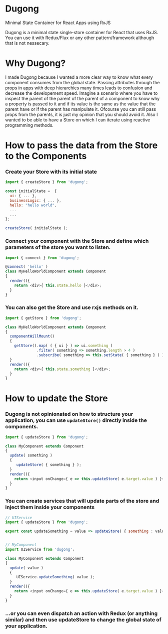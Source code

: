 # Dugong
Minimal State Container for React Apps using RxJS

Dugong is a minimal state single-store container for React that uses RxJS. 
You can use it with Redux/Flux or any other pattern/framework although that is not nessecary.

# Why Dugong?

I made Dugong because I wanted a more clear way to know what every component consumes from the global state. Passing attributes through the props in apps with deep hierarchies many times leads to confusion and decrease the developement speed. Imagine a scenario where you have to inspect the parent of the parent of the parent of a component to know why a property is passed to it and if its value is the same as the value that the parent have or if the parent has manipulate it. Ofcourse you can still pass props from the parents, it is just my opinion that you should avoid it. Also I wanted to be able to have a Store on which I can iterate using reactive programming methods.

# How to pass the data from the Store to the Components

### Create your Store with its initial state

```js
import { createStore } from 'dugong';

const initialState =  {
  ui: { ... },
  businessLogic: { ... },
  hello: "hello world",
  ...
  ...
};

createStore( initialState );
```

### Connect your component with the Store and define which parameters of the store you want to listen.

```js
import { connect } from 'dugong';

@connect( 'hello' )
class MyHelloWorldComponent extends Component
{
  render(){
    return <div>{ this.state.hello }</div>;
  }
}
```

### You can also get the Store and use rxjs methods on it.

```js
import { getStore } from 'dugong';

class MyHelloWorldComponent extends Component
{
  componentWillMount()
  {
    getStore().map( ( { ui } ) => ui.something )
              .filter( something => something.length > 4 )
              .subscribe( something => this.setState( { something } ) );
  }
  render(){
    return <div>{ this.state.something }</div>;
  }
}
```

# How to update the Store

### Dugong is not opinionated on how to structure your application, you can use `updateStore()` directly inside the components.

```js
import { updateStore } from 'dugong';

class MyComponent extends Component
{
  update( something )
  {
     updateStore( { something } );
  }
  render(){
    return <input onChange={ e => this.updateStore( e.target.value ) }</input>;
  }
}
```

### You can create services that will update parts of the store and inject them inside your components

```js
// UIService
import { updateStore } from 'dugong';

export const updateSomething = value => updateStore( { something : value } );


// MyComponent
import UIService from 'dugong';

class MyComponent extends Component
{
  update( value )
  {
     UIService.updateSomething( value );
  }
  render(){
    return <input onChange={ e => this.updateStore( e.target.value ) }</input>;
  }
}
```

### ...or you can even dispatch an action with Redux (or anything similar) and then use updateStore to change the global state of your application. 

